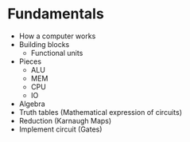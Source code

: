 
# Fundamentals

- How a computer works
- Building blocks
	- Functional units
- Pieces
	- ALU
	- MEM
	- CPU
	- IO
- Algebra
- Truth tables (Mathematical expression of circuits)
- Reduction (Karnaugh Maps)
- Implement circuit (Gates)